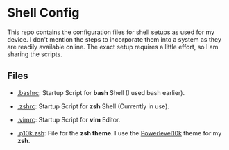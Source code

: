 # Shell Config

This repo contains the configuration files for shell setups as used for my device. I don't mention the steps to incorporate them into a system as they are readily available online. The exact setup requires a little effort, so I am sharing the scripts.

## Files

- [.bashrc](): Startup Script for **bash** Shell (I used bash earlier).

- [.zshrc](): Startup Script for **zsh** Shell (Currently in use).

- [.vimrc](): Startup Script for **vim** Editor.

- [.p10k.zsh](): File for the **zsh theme**. I use the [Powerlevel10k](https://github.com/romkatv/powerlevel10k) theme for my **zsh**.

